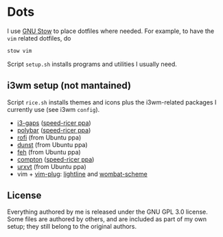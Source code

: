 # Dots
I use [GNU Stow](http://brandon.invergo.net/news/2012-05-26-using-gnu-stow-to-manage-your-dotfiles.html) to place dotfiles where needed. For example, to have the `vim` related dotfiles, do
```bash
stow vim
```
Script ``setup.sh`` installs programs and utilities I usually need.

## i3wm setup (not mantained)
Script ``rice.sh`` installs themes and icons plus the i3wm-related packages I currently use (see i3wm `config`).
- [i3-gaps](https://github.com/Airblader/i3) ([speed-ricer ppa](https://launchpad.net/~kgilmer/+archive/ubuntu/speed-ricer))
- [polybar](https://github.com/polybar/polybar) ([speed-ricer ppa](https://launchpad.net/~kgilmer/+archive/ubuntu/speed-ricer))
- [rofi](https://github.com/davatorium/rofi) (from Ubuntu ppa)
- [dunst](https://github.com/dunst-project/dunst) (from Ubuntu ppa)
- [feh](https://github.com/derf/feh) (from Ubuntu ppa)
- [compton](https://github.com/chjj/compton) ([speed-ricer ppa](https://launchpad.net/~kgilmer/+archive/ubuntu/speed-ricer))
- [urxvt](https://wiki.archlinux.org/index.php/Rxvt-unicode) (from Ubuntu ppa)
- vim + [vim-plug](https://github.com/junegunn/vim-plug): [lightline](https://github.com/itchyny/lightline.vim) and [wombat-scheme](https://github.com/sheerun/vim-wombat-scheme)

## License
Everything authored by me is released under the GNU GPL 3.0 license. Some files are authored by others, and are included as part of my own setup; they still belong to the original authors.
